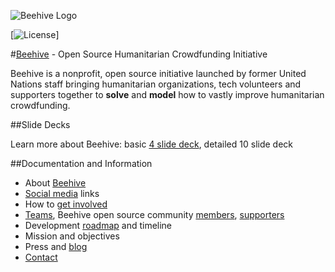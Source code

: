 ![Beehive Logo](https://github.com/BeehiveNGO/Auxiliary/blob/master/beehivelogo.png)

[![License](https://img.shields.io/apm/l/vim-mode.svg)]

#[Beehive](http://beehivengo.github.io/Beehive/) - Open Source Humanitarian Crowdfunding Initiative

Beehive is a nonprofit, open source initiative launched by former United Nations staff bringing humanitarian organizations, tech volunteers and supporters together to **solve** and **model** how to vastly improve humanitarian crowdfunding.

##Slide Decks

Learn more about Beehive: basic [4 slide deck](https://github.com/BeehiveNGO/Beehive/blob/master/Four_Slide_Deck.md), detailed 10 slide deck

##Documentation and Information

* About [Beehive](https://github.com/BeehiveNGO/Beehive/wiki/Beehive)
* [Social media](https://github.com/BeehiveNGO/Beehive/wiki/Social-Media) links
* How to [get involved](https://github.com/BeehiveNGO/Beehive/wiki/Get-Involved)
* [Teams](https://github.com/BeehiveNGO/Teams), Beehive open source community [members](https://github.com/BeehiveNGO/Teams/blob/master/Community_Members.md), [supporters](https://github.com/BeehiveNGO/Teams/blob/master/Supporters.md)
* Development [roadmap](https://github.com/BeehiveNGO/Documentation/blob/master/developmentoverview.md) and timeline
* Mission and objectives
* Press and [blog]()
* [Contact](https://github.com/BeehiveNGO/Beehive/wiki/Contact)
